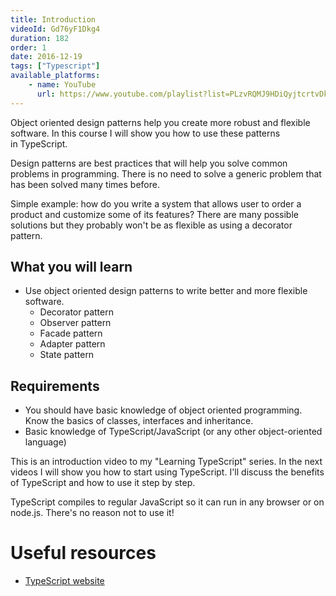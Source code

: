 ```yaml
---
title: Introduction
videoId: Gd76yF1Dkg4
duration: 182
order: 1
date: 2016-12-19
tags: ["Typescript"]
available_platforms:
    - name: YouTube
      url: https://www.youtube.com/playlist?list=PLzvRQMJ9HDiQyjtcrtvDkeQMJIrv5ABbm
---
```


Object oriented design patterns help you create more robust and flexible software. In this course I will show you how to use these patterns in TypeScript.

<!--more-->

Design patterns are best practices that will help you solve common problems in programming. There is no need to solve a generic problem that has been solved many times before.

Simple example: how do you write a system that allows user to order a product and customize some of its features? There are many possible solutions but they probably won't be as flexible as using a decorator pattern.


## What you will learn
* Use object oriented design patterns to write better and more flexible software.
  * Decorator pattern
  * Observer pattern
  * Facade pattern
  * Adapter pattern
  * State pattern

## Requirements
* You should have basic knowledge of object oriented programming. Know the basics of classes, interfaces and inheritance.
* Basic knowledge of TypeScript/JavaScript (or any other object-oriented language)


This is an introduction video to my "Learning TypeScript" series. In the next videos I will show you how to start using TypeScript. I'll discuss the benefits of TypeScript and how to use it step by step.

TypeScript compiles to regular JavaScript so it can run in any browser or on node.js. There's no reason not to use it!

# Useful resources
* <a href="https://www.typescriptlang.org/" target="_blank">TypeScript website</a>
